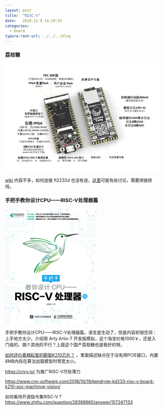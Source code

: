 ```yaml
---
layout: post
title:  "RISC-V"
date:   2018-12-9 14:20:33
categories:
  - board
typora-root-url: ../../../blog
---
```

### 荔枝糖
![荔枝糖](/images/2018/licheetang.png)

[wiki](http://tang.lichee.pro/index.html) 内容不多，如何连接 ft2232d 也没有说，[这里](http://bbs.lichee.pro/d/76-fpga-upload)可能有些讨论，需要焊接排线。

### 手把手教你设计CPU——RISC-V处理器篇

![riscv-book](/images/2018/riscv-book.jpg)

手把手教你设计CPU——RISC-V处理器篇，语言是生动了，但是内容却很空洞：上手地方太少。介绍用 Arty Artix-7 开发版模拟，这个淘宝价格1000￥，还是入门级的，搞个其他的不行？上面这个国产荔枝糖也是极好的呀。

[如何评价嘉楠耘智的勘智K210芯片？](https://www.zhihu.com/question/293015263) ，里面描述缺点在于没有用PCIE接口，内置8MB内存在算法加载模型时带宽太小。

<https://cnrv.io/> 为推广RISC-V尽些薄力

<https://www.cnx-software.com/2018/10/19/kendryte-kd233-risc-v-board-k210-soc-machinve-vision/>

如何看待开源指令集RISC-V ? <https://www.zhihu.com/question/28368960/answer/157247133>
